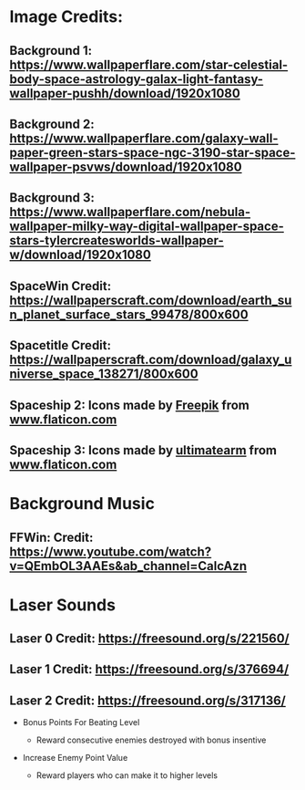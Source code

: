 
# Image Credits:
## Background 1: https://www.wallpaperflare.com/star-celestial-body-space-astrology-galax-light-fantasy-wallpaper-pushh/download/1920x1080
## Background 2: https://www.wallpaperflare.com/galaxy-wall-paper-green-stars-space-ngc-3190-star-space-wallpaper-psvws/download/1920x1080
## Background 3: https://www.wallpaperflare.com/nebula-wallpaper-milky-way-digital-wallpaper-space-stars-tylercreatesworlds-wallpaper-w/download/1920x1080
## SpaceWin Credit: https://wallpaperscraft.com/download/earth_sun_planet_surface_stars_99478/800x600
## Spacetitle Credit: https://wallpaperscraft.com/download/galaxy_universe_space_138271/800x600
## Spaceship 2: Icons made by <a href="https://www.flaticon.com/authors/freepik" title="Freepik">Freepik</a> from <a href="https://www.flaticon.com/" title="Flaticon"> www.flaticon.com</a>
## Spaceship 3: Icons made by <a href="https://www.flaticon.com/free-icon/spaceship_2362082?term=spaceship&page=2&position=26" title="ultimatearm">ultimatearm</a> from <a href="https://www.flaticon.com/" title="Flaticon"> www.flaticon.com</a>

# Background Music
## FFWin: Credit: https://www.youtube.com/watch?v=QEmbOL3AAEs&ab_channel=CalcAzn

# Laser Sounds 
## Laser 0 Credit: https://freesound.org/s/221560/
## Laser 1 Credit: https://freesound.org/s/376694/
## Laser 2 Credit: https://freesound.org/s/317136/


* Bonus Points For Beating Level
   * Reward consecutive enemies destroyed with bonus insentive

* Increase Enemy Point Value
   * Reward players who can make it to higher levels